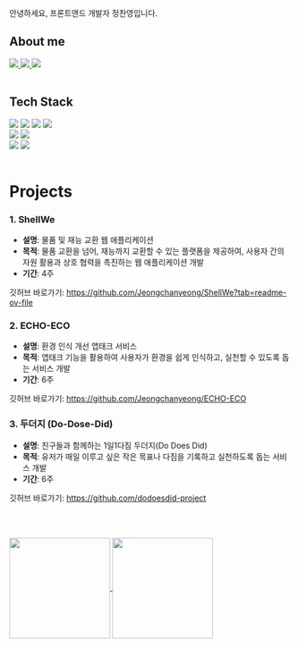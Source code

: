 안녕하세요, 프론트앤드 개발자 정찬영입니다.


## About me

<div>
  <a href="mailto:q135794268020@gmail.com">
    <img src="https://img.shields.io/badge/Email-D14836?style=for-the-badge&logo=gmail&logoColor=white" />
  </a>
  <a href="https://velog.io/@jcy1016/posts">
    <img src="https://img.shields.io/badge/Velog-20C997?style=for-the-badge&logo=velog&logoColor=white" />
  </a>
  <a href="https://www.instagram.com/chaan__y/">
    <img src="https://img.shields.io/badge/Instagram-E4405F?style=for-the-badge&logo=instagram&logoColor=white" />
 </a>
</div>

<br>

## Tech Stack

<div>

<img src="https://img.shields.io/badge/JavaScript-F7DF1E?style=for-the-badge&logo=javascript&logoColor=black">
<img src="https://img.shields.io/badge/TypeScript-3178C6?style=for-the-badge&logo=typescript&logoColor=black">
<img src="https://img.shields.io/badge/React-61DAFB?style=for-the-badge&logo=react&logoColor=black">
<img src="https://img.shields.io/badge/tanstack query-FF4154?style=for-the-badge&logo=react query&logoColor=black">
<br/>
<img src="https://img.shields.io/badge/styled component-DB7093?style=for-the-badge&logo=styled-components&logoColor=black">
<img src="https://img.shields.io/badge/TailwindCSS-06B6D4?style=for-the-badge&logo=tailwindcss&logoColor=black">
<br/>
<img src="https://img.shields.io/badge/Recoil-3578E5?style=for-the-badge&logo=recoil&logoColor=black">
<img src="https://img.shields.io/badge/Zustand-6E4C1E?style=for-the-badge&logo=zustand&logoColor=white">


</div>

<br>

# Projects

### 1. ShellWe

- **설명**: 물품 및 재능 교환 웹 애플리케이션
- **목적**: 물품 교환을 넘어, 재능까지 교환할 수 있는 플랫폼을 제공하여, 사용자 간의 자원 활용과 상호 협력을 촉진하는 웹 애플리케이션 개발
- **기간**: 4주

깃허브 바로가기: https://github.com/Jeongchanyeong/ShellWe?tab=readme-ov-file

### 2. ECHO-ECO

- **설명**: 환경 인식 개선 앱태크 서비스
- **목적**: 앱태크 기능을 활용하여 사용자가 환경을 쉽게 인식하고, 실천할 수 있도록 돕는 서비스 개발
- **기간**: 6주

깃허브 바로가기: https://github.com/Jeongchanyeong/ECHO-ECO

### 3. 두더지 (Do-Dose-Did)

- **설명**: 친구들과 함께하는 1일1다짐 두더지(Do Does Did)
- **목적**: 유저가 매일 이루고 싶은 작은 목표나 다짐을 기록하고 실천하도록 돕는 서비스 개발
- **기간**: 6주

깃허브 바로가기: https://github.com/dodoesdid-project

<br><br>
<div>
<a href="https://github.com/Jeongchanyeong"><img align="center" style="height:180px" src="https://github-readme-stats.vercel.app/api/top-langs/?username=Jeongchanyeong&layout=compact&theme=nord&hide_border=true" />
</a>
<a href="https://github.com/Jeongchanyeong"><img align="center" style="height:180px" src="https://github-readme-stats.vercel.app/api?username=Jeongchanyeong&show_icons=true&include_all_commits=true&theme=nord&hide_border=true"/>
  </a>
</div>
